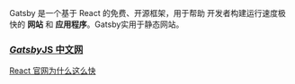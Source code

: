 Gatsby 是一个基于 React 的免费、开源框架，用于帮助 开发者构建运行速度极快的 **网站** 和 **应用程序**。Gatsby实用于静态网站。

### [*Gatsby*JS 中文网](https://www.gatsbyjs.cn/)

[React 官网为什么这么快](https://github.com/findxc/blog/issues/47)